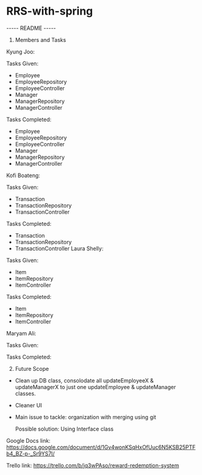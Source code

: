 # RRS-with-spring
----- README -----

1. Members and Tasks

Kyung Joo: 

Tasks Given: 
- Employee
- EmployeeRepository
- EmployeeController
- Manager
- ManagerRepository
- ManagerController

Tasks Completed:
- Employee
- EmployeeRepository
- EmployeeController
- Manager
- ManagerRepository
- ManagerController

Kofi Boateng: 

Tasks Given: 
- Transaction
- TransactionRepository
- TransactionController

Tasks Completed: 
- Transaction
- TransactionRepository
- TransactionController
Laura Shelly: 

Tasks Given:
- Item
- ItemRepository
- ItemController

Tasks Completed:
- Item
- ItemRepository
- ItemController

Maryam Ali: 

Tasks Given:


Tasks Completed:


2. Future Scope

- Clean up DB class, consolodate all updateEmployeeX & updateManagerX to just one updateEmployee & updateManager classes.

- Cleaner UI

- Main issue to tackle: organization with merging using git

  Possible solution: Using Interface class


Google Docs link: https://docs.google.com/document/d/1Gv4wonKSqHxOfUuc6N5KSB25PTFb4_BZ-p-_Sr9YS7I/

Trello link: https://trello.com/b/jq3wPAso/reward-redemption-system


